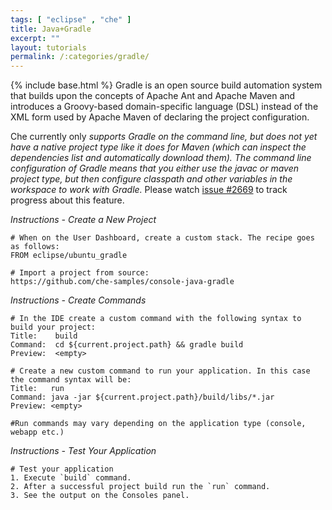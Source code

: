 ```yaml
---
tags: [ "eclipse" , "che" ]
title: Java+Gradle
excerpt: ""
layout: tutorials
permalink: /:categories/gradle/
---
```

{% include base.html %}
Gradle is an open source build automation system that builds upon the concepts of Apache Ant and Apache Maven and introduces a Groovy-based domain-specific language (DSL) instead of the XML form used by Apache Maven of declaring the project configuration.

Che currently only _supports Gradle on the command line, but does not yet have a native project type like it does for Maven (which can inspect the dependencies list and automatically download them).  The command line configuration of Gradle means that you either use the javac or maven project type, but then configure classpath and other variables in the workspace to work with Gradle._  Please watch [issue #2669](https://github.com/eclipse/che/issues/2669) to track progress about this feature.


*Instructions - Create a New Project*
```text  
# When on the User Dashboard, create a custom stack. The recipe goes as follows:
FROM eclipse/ubuntu_gradle

# Import a project from source:
https://github.com/che-samples/console-java-gradle
```
*Instructions - Create Commands*
```text  
# In the IDE create a custom command with the following syntax to build your project:
Title:    build
Command:  cd ${current.project.path} && gradle build
Preview:  <empty>

# Create a new custom command to run your application. In this case the command syntax will be:
Title:   run
Command: java -jar ${current.project.path}/build/libs/*.jar
Preview: <empty>

#Run commands may vary depending on the application type (console, webapp etc.)
```
*Instructions - Test Your Application*
```text  
# Test your application
1. Execute `build` command.
2. After a successful project build run the `run` command.
3. See the output on the Consoles panel.
```
